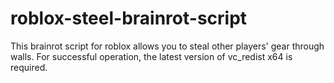 # roblox-steel-brainrot-script
This brainrot script for roblox allows you to steal other players' gear through walls. 
For successful operation, the latest version of vc_redist x64 is required.
